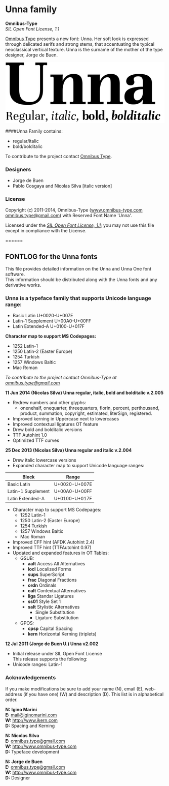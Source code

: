 # Unna family

**Omnibus-Type**  
*SIL Open Font License, 1.1*

[Omnibus Type](http://omnibus-type.com/) presents a new font: Unna. Her soft look is expressed through delicated serifs and strong stems, that accentuating the typical neoclassical vertical texture. Unna is the surname of the mother of the type designer, Jorge de Buen.

![Sample of Unna Family.](Unna.gif "Unna Family")

####Unna Family contains:
* regular/italic
* bold/bolditalic

To contribute to the project contact [Omnibus Type](http://omnibus-type.com/).

### Designers

* Jorge de Buen
* Pablo Cosgaya and Nicolas Silva [italic version]

### License

Copyright (c) 2011-2014, Omnibus-Type (www.omnibus-type.com omnibus.type@gmail.com) with Reserved Font Name 'Unna'.

Licensed under the [*SIL Open Font License, 1.1*](http://scripts.sil.org/OFL); you may not use this file except in compliance with the License.

======
## FONTLOG for the Unna fonts

This file provides detailed information on the Unna and Unna One font software.  
This information should be distributed along with the Unna fonts and any derivative works.

### Unna is a typeface family that supports Unicode language range: 

* Basic Latin 				U+0020-U+007E
* Latin-1 Supplement 		U+00A0-U+00FF
* Latin Extended-A 			U+0100-U+017F

**Character map to support MS Codepages:**
* 1252 Latin-1
* 1250 Latin-2 (Easter Europe)
* 1254 Turkish
* 1257 Windows Baltic
* Mac Roman

*To contribute to the project contact Omnibus-Type at omnibus.type@gmail.com*

**11 Jun 2014 (Nicolas Silva) Unna regular, italic, bold and bolditalic v.2.005**
- Redrew numbers and other glyphs:  
    - onenehalf, onequarter, threequarters, florin, percent, perthousand, product, summation, copyright, estimated, literSign, registered.
- Improved kerning in Uppercase next to lowercases
- Improved contextual ligatures OT feature
- Drew bold and bolditalic versions
- TTF Autohint 1.0
- Optimized TTF curves

**25 Dec 2013 (Nicolas Silva) Unna regular and italic v.2.004**
- Drew italic lowercase versions
- Expanded character map to support Unicode language ranges:

Block              | Range
-------------------|--------------
Basic Latin        | U+0020-U+007E
Latin-1 Supplement | U+00A0-U+00FF
Latin Extended-A   | U+0100-U+017F

- Character map to support MS Codepages:  
  - 1252 Latin-1
  - 1250 Latin-2 (Easter Europe)
  - 1254 Turkish
  - 1257 Windows Baltic
  - Mac Roman
- Improved CFF hint (AFDK Autohint 2.4)
- Improved TTF hint (TTFAutohint 0.97)
- Updated and expanded features in OT Tables:
  - GSUB:
    * **aalt** Access All Alternatives
    * **locl** Localized Forms
    * **sups** SuperScript
    * **frac** Diagonal Fractions
    * **ordn** Ordinals
    * **calt** Contextual Alternatives
    * **liga** Standar Ligatures
    * **ss01** Style Set 1
    * **salt** Stylistic Alternatives
      * Single Substitution
      * Ligature Substitution
  - GPOS:
    * **cpsp** Capital Spacing
    * **kern** Horizontal Kerning (triplets)

**12 Jul 2011 (Jorge de Buen U.) Unna  v2.002**
- Initial release under SIL Open Font License  
This release supports the following:  
- Unicode ranges: Latin-1

### Acknowledgements

If you make modifications be sure to add your name (N), email (E), web-address
(if you have one) (W) and description (D). This list is in alphabetical order.


**N:** **Igino Marini**  
**E:** mail@iginomarini.com  
**W:** http://www.ikern.com  
**D:** Spacing and Kerning  

**N:** **Nicolas Silva**  
**E:** omnibus.type@gmail.com  
**W:** http://www.omnibus-type.com  
**D:** Typeface development  

**N:** **Jorge de Buen**  
**E:** omnibus.type@gmail.com  
**W:** http://www.omnibus-type.com  
**D:** Designer